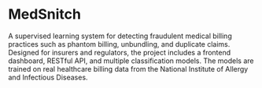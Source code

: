 # MedSnitch

A supervised learning system for detecting fraudulent medical billing practices such as phantom billing, unbundling, and duplicate claims. Designed for insurers and regulators, the project includes a frontend dashboard, RESTful API, and multiple classification models. The models are trained on real healthcare billing data from the National Institute of Allergy and Infectious Diseases.
